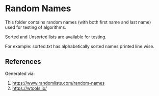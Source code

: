 # Random Names
This folder contains random names (with both first name and last name) used for testing of algorithms.

Sorted and Unsorted lists are available for testing.

For example: sorted.txt has alphabetically sorted names printed line wise.

## References
Generated via: 
1. https://www.randomlists.com/random-names
2. https://wtools.io/

